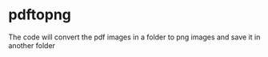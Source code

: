 # pdftopng
The code will convert the pdf images in a folder to png images and save it in another folder
